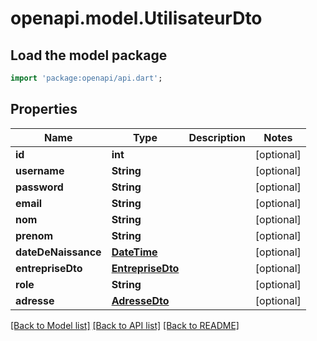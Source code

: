 # openapi.model.UtilisateurDto

## Load the model package
```dart
import 'package:openapi/api.dart';
```

## Properties
Name | Type | Description | Notes
------------ | ------------- | ------------- | -------------
**id** | **int** |  | [optional] 
**username** | **String** |  | [optional] 
**password** | **String** |  | [optional] 
**email** | **String** |  | [optional] 
**nom** | **String** |  | [optional] 
**prenom** | **String** |  | [optional] 
**dateDeNaissance** | [**DateTime**](DateTime.md) |  | [optional] 
**entrepriseDto** | [**EntrepriseDto**](EntrepriseDto.md) |  | [optional] 
**role** | **String** |  | [optional] 
**adresse** | [**AdresseDto**](AdresseDto.md) |  | [optional] 

[[Back to Model list]](../README.md#documentation-for-models) [[Back to API list]](../README.md#documentation-for-api-endpoints) [[Back to README]](../README.md)


